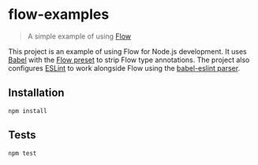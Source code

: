 # flow-examples

> A simple example of using [Flow](https://flow.org)

This project is an example of using Flow for Node.js development. It uses [Babel](https://babeljs.io/) with the [Flow preset](https://babeljs.io/docs/plugins/preset-flow/) to strip Flow type annotations. The project also configures [ESLint](http://eslint.org/) to work alongside Flow using the [babel-eslint parser](https://github.com/babel/babel-eslint).

## Installation

```
npm install
```

## Tests

```
npm test
```
